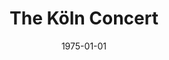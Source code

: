 ---
discogs_id: 8735978
discogs_master_id: 26241
title: The Köln Concert
artists: ['Keith Jarrett']
date: 1975-01-01
genre: ['Jazz']
image: The Koln Concert-8735978.jpg
label: ECM Records
country: Germany
styles: ['Free Improvisation']
video: https://www.youtube.com/watch?v=u-RZliAAe1I
category: Keith Jarrett
---